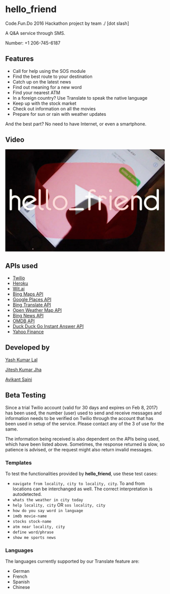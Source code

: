 # hello_friend

Code.Fun.Do 2016 Hackathon project by team ./ [dot slash]

A Q&A service through SMS.

Number: +1 206-745-6187

## Features
* Call for help using the SOS module
* Find the best route to your destination
* Catch up on the latest news
* Find out meaning for a new word
* Find your nearest ATM
* In a foreign country? Use Translate to speak the native language
* Keep up with the stock market
* Check out information on all the movies
* Prepare for sun or rain with weather updates

And the best part? No need to have Internet, or even a smartphone.

## Video

[![hello_friend](img/hellofriend.jpg)](https://www.youtube.com/watch?v=uhFQZIb5V6E)


## APIs used
* [Twilio](https://www.twilio.com)
* [Heroku](https://www.heroku.com)
* [Wit.ai](https://wit.ai)
* [Bing Maps API](https://www.microsoft.com/maps/choose-your-bing-maps-API.aspx)
* [Google Places API](https://developers.google.com/places/)
* [Bing Translate API](https://www.microsoft.com/en-us/translator/translatorapi.aspx)
* [Open Weather Map API](https://openweathermap.org/api)
* [Bing News API](http://www.bing.com/developers/s/APIBasics.html)
* [OMDB API](https://www.omdbapi.com)
* [Duck Duck Go Instant Answer API](https://duckduckgo.com/api)
* [Yahoo Finance](https://pypi.python.org/pypi/yahoo-finance/1.1.4)


## Developed by

[Yash Kumar Lal](https://github.com/ykl7)

[Jitesh Kumar Jha](https://github.com/jiteshjha)

[Avikant Saini](https://github.com/avikantz)


## Beta Testing

Since a trial Twilio account (valid for 30 days and expires on Feb 8, 2017) has been used, the number (user) used to send and receive messages and information needs to be verified on Twilio through the account that has been used in setup of the service. Please contact any of the 3 of use for the same.

The information being received is also dependent on the APIs being used, which have been listed above. Sometimes, the response returned is slow, so patience is advised, or the request might also return invalid messages.

### Templates

To test the functionalities provided by **hello_friend**, use these test cases:
* ```navigate from locality, city to locality, city```. To and from locations can be interchanged as well. The correct interpretation is autodetected.
* ```whats the weather in city today```
* ```help locality, city``` OR ```sos locality, city```
* ```how do you say word in language```
* ```imdb movie-name```
* ```stocks stock-name```
* ```atm near locality, city```
* ```define word/phrase```
* ```show me sports news```

### Languages

The languages currently supported by our Translate feature are:

* German
* French
* Spanish
* Chinese
